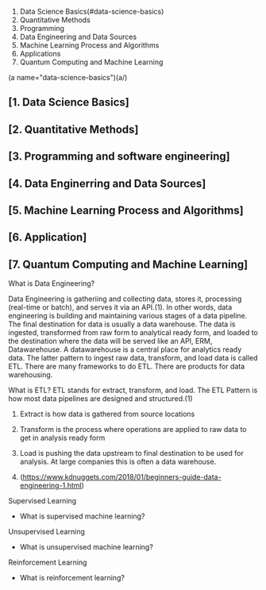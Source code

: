 1. Data Science Basics(#data-science-basics)
2. Quantitative Methods 
3. Programming
4. Data Engineering and Data Sources
5. Machine Learning Process and Algorithms
6. Applications
7. Quantum Computing and Machine Learning

(a name="data-science-basics")(a/)
## [1. Data Science Basics] 
## [2. Quantitative Methods]
## [3. Programming and software engineering]
## [4. Data Enginerring and Data Sources] 
## [5. Machine Learning Process and Algorithms]
## [6. Application]
## [7. Quantum Computing and Machine Learning] 


What is Data Engineering? 

Data Engineering is gatheriing and collecting data, stores it, processing (real-time or batch), and serves it via an API.(1). In other words, data engineering is building and maintaining various stages of a data pipeline. The final destination for data is usually a data warehouse. The data is ingested, transformed from raw form to analytical ready form, and loaded to the destination where the data will be served like an API, ERM, Datawarehouse. A datawarehouse is a central place for analytics ready data. The latter pattern to ingest raw data, transform, and load data is called ETL. There are many frameworks to do ETL. There are products for data warehousing. 

What is ETL? 
ETL stands for extract, transform, and load. The ETL Pattern is how most data pipelines are designed and structured.(1) 
1. Extract is how data is gathered from source locations
2. Transform is the process where operations are applied to raw data to get in analysis ready form
3. Load is pushing the data upstream to final destination to be used for analysis. At large companies this is often a data warehouse. 


1. (https://www.kdnuggets.com/2018/01/beginners-guide-data-engineering-1.html)

Supervised Learning 
- What is supervised machine learning? 

Unsupervised Learning 
- What is unsupervised machine learning? 

Reinforcement Learning
- What is reinforcement learning? 
